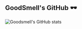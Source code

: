 ## GoodSmell's GitHub 🕶️

![Goodsmell's GitHub stats](https://github-readme-stats.vercel.app/api?username=goodsmell&contribs&count_private=true&show_icons=true&&theme=cobalt&hide=stars,issues)
   
<!--
**goodsmell/goodsmell** is a ✨ _special_ ✨ repository because its `README.md` (this file) appears on your GitHub profile.

Here are some ideas to get you started:

- 🔭 I’m currently working on ...
- 🌱 I’m currently learning ...
- 👯 I’m looking to collaborate on ...
- 🤔 I’m looking for help with ...
- 💬 Ask me about ...
- 📫 How to reach me: ...
- 😄 Pronouns: ...
- ⚡ Fun fact: ...
-->
